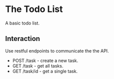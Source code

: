 # The Todo List

A basic todo list.

## Interaction

Use restful endpoints to communicate the the API.

- POST /task - create a new task.
- GET /task - get all tasks.
- GET /task/id - get a single task.
